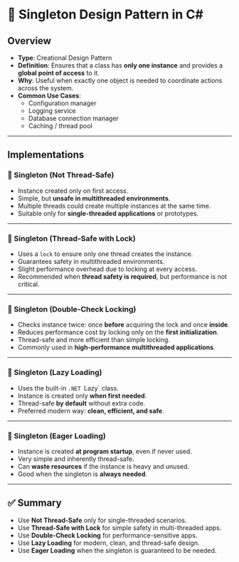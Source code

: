 # 🧩 Singleton Design Pattern in C#

## Overview
- **Type**: Creational Design Pattern  
- **Definition**: Ensures that a class has **only one instance** and provides a **global point of access** to it.  
- **Why**: Useful when exactly one object is needed to coordinate actions across the system.  
- **Common Use Cases**:
  - Configuration manager  
  - Logging service  
  - Database connection manager  
  - Caching / thread pool  

---

## Implementations

### 🔹 Singleton (Not Thread-Safe)
- Instance created only on first access.  
- Simple, but **unsafe in multithreaded environments**.  
- Multiple threads could create multiple instances at the same time.  
- Suitable only for **single-threaded applications** or prototypes.  

---

### 🔹 Singleton (Thread-Safe with Lock)
- Uses a `lock` to ensure only one thread creates the instance.  
- Guarantees safety in multithreaded environments.  
- Slight performance overhead due to locking at every access.  
- Recommended when **thread safety is required**, but performance is not critical.  

---

### 🔹 Singleton (Double-Check Locking)
- Checks instance twice: once **before** acquiring the lock and once **inside**.  
- Reduces performance cost by locking only on the **first initialization**.  
- Thread-safe and more efficient than simple locking.  
- Commonly used in **high-performance multithreaded applications**.  

---

### 🔹 Singleton (Lazy Loading)
- Uses the built-in `.NET `Lazy<T>` class.  
- Instance is created only **when first needed**.  
- Thread-safe **by default** without extra code.  
- Preferred modern way: **clean, efficient, and safe**.  

---

### 🔹 Singleton (Eager Loading)
- Instance is created **at program startup**, even if never used.  
- Very simple and inherently thread-safe.  
- Can **waste resources** if the instance is heavy and unused.  
- Good when the singleton is **always needed**.  

---

## ✅ Summary
- Use **Not Thread-Safe** only for single-threaded scenarios.  
- Use **Thread-Safe with Lock** for simple safety in multi-threaded apps.  
- Use **Double-Check Locking** for performance-sensitive apps.  
- Use **Lazy Loading** for modern, clean, and thread-safe design.  
- Use **Eager Loading** when the singleton is guaranteed to be needed.  
